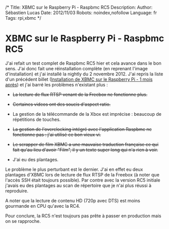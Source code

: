 /*
Title: XBMC sur le Raspberry Pi - Raspbmc RC5
Description: 
Author: Sébastien Lucas
Date: 2012/11/03
Robots: noindex,nofollow
Language: fr
Tags: rpi,xbmc
*/
# XBMC sur le Raspberry Pi - Raspbmc RC5

J'ai refait un test complet de Raspbmc RC5 hier et cela avance dans le bon sens. J'ai donc fait une réinstallation complète (en reprenant l'image d'installation) et j'ai installé la nightly du 2 novembre 2012. J'ai repris la liste d'un précédent billet ([Installation de XBMC sur le Raspberry Pi - 1 mois après](/blog/raspberry-pi-xbmc-2)) et j'ai barré les problèmes n'existant plus :

*	~~La lecture de flux RTSP venant de la Freebox ne fonctionne plus.~~

*	~~Certaines videos ont des soucis d'aspect ratio.~~

*	La gestion de la télécommande de la Xbox est imprécise : beaucoup de répétitions de touches.

*	~~La gestion de l'overclocking intégré avec l'application Raspbmc ne fonctionne pas : j'ai utilisé ce bon vieux vi.~~

*	~~Le scrapper de film XBMC a une mauvaise traduction française ce qui fait qu'au lieu d'avoir "Film", il y un texte super long qui n'a rien à voir.~~

*	J'ai eu des plantages.

Le problème le plus perturbant est le dernier. J'ai en effet eu deux plantages d'XBMC lors de lecture de flux RTSP de la Freebox (à noter que l'accès SSH était toujours possible). Par contre avec la version RC5 initiale j'avais eu des plantages au scan de répertoire que je n'ai plus réussi à reproduire.

A noter que la lecture de contenu HD (720p avec DTS) est moins gourmande en CPU qu'avec la RC4. 

Pour conclure, la RC5 n'est toujours pas prête à passer en production mais on se rapproche.


